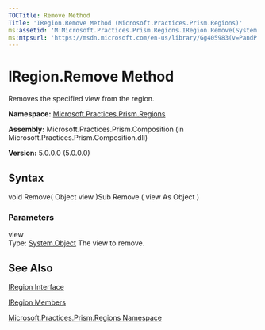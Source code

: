 ```yaml
---
TOCTitle: Remove Method
Title: 'IRegion.Remove Method (Microsoft.Practices.Prism.Regions)'
ms:assetid: 'M:Microsoft.Practices.Prism.Regions.IRegion.Remove(System.Object)'
ms:mtpsurl: 'https://msdn.microsoft.com/en-us/library/Gg405983(v=PandP.50)'
---
```



# IRegion.Remove Method

Removes the specified view from the region.

**Namespace:** [Microsoft.Practices.Prism.Regions](https://msdn.microsoft.com/library/microsoft.practices.prism.regions)
**Assembly:** Microsoft.Practices.Prism.Composition (in Microsoft.Practices.Prism.Composition.dll)

**Version:** 5.0.0.0 (5.0.0.0)

## Syntax

void Remove( Object view )Sub Remove ( view As Object )

### Parameters

view  
Type: [System.Object](http://msdn.microsoft.com/en-us/library/e5kfa45b)
The view to remove.

## See Also

[IRegion Interface](https://msdn.microsoft.com/library/microsoft.practices.prism.regions.iregion)

[IRegion Members](https://msdn.microsoft.com/allmembers.t:microsoft.practices.prism.regions.iregion)

[Microsoft.Practices.Prism.Regions Namespace](https://msdn.microsoft.com/library/microsoft.practices.prism.regions)
